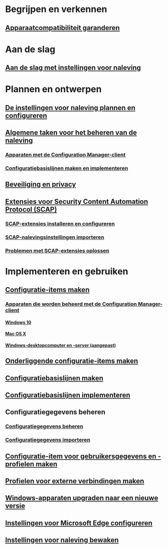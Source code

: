 # Begrijpen en verkennen
## [Apparaatcompatibiliteit garanderen](understand/ensure-device-compliance.md)

# Aan de slag
## [Aan de slag met instellingen voor naleving](get-started/get-started-with-compliance-settings.md)

# Plannen en ontwerpen
## [De instellingen voor naleving plannen en configureren](plan-design/plan-for-and-configure-compliance-settings.md)
## [Algemene taken voor het beheren van de naleving](plan-design/common-tasks-for-managing-compliance.md)
### [Apparaten met de Configuration Manager-client](plan-design/common-tasks-for-managing-compliance-on-devices-with-the-client.md)
### [Configuratiebasislijnen maken en implementeren](plan-design/common-tasks-for-creating-and-deploying-configuration-baselines.md)
## [Beveiliging en privacy](plan-design/security-and-privacy-for-compliance-settings.md)

## [Extensies voor Security Content Automation Protocol (SCAP)](plan-design/scap/about-scap.md)
### [SCAP-extensies installeren en configureren](plan-design/scap/install-configure-scap.md)
### [SCAP-nalevingsinstellingen importeren](plan-design/scap/import-scap-compliance-settings.md)
### [Problemen met SCAP-extensies oplossen](plan-design/scap/troubleshooting-scap.md)

# Implementeren en gebruiken

## [Configuratie-items maken](deploy-use/create-configuration-items.md)
### [Apparaten die worden beheerd met de Configuration Manager-client](deploy-use/configuration-items-for-devices-managed-with-the-client.md)
#### [Windows 10](deploy-use/create-configuration-items-for-windows-10-devices-managed-with-the-client.md)
#### [Mac OS X](deploy-use/create-configuration-items-for-mac-os-x-devices-managed-with-the-client.md)
#### [Windows-desktopcomputer en -server (aangepast)](deploy-use/create-custom-configuration-items-for-windows-desktop-and-server-computers-managed-with-the-client.md)
## [Onderliggende configuratie-items maken](deploy-use/create-child-configuration-items.md)

## [Configuratiebasislijnen maken](deploy-use/create-configuration-baselines.md)
## [Configuratiebasislijnen implementeren](deploy-use/deploy-configuration-baselines.md)

## Configuratiegegevens beheren
### [Configuratiegegevens beheren](deploy-use/management-tasks-for-configuration-data.md)
### [Configuratiegegevens importeren](deploy-use/import-configuration-data.md)

## [Configuratie-item voor gebruikersgegevens en -profielen maken](deploy-use/create-user-data-and-profiles-configuration-items.md)
## [Profielen voor externe verbindingen maken](deploy-use/create-remote-connection-profiles.md)
## [Windows-apparaten upgraden naar een nieuwe versie](deploy-use/upgrade-windows-version.md)
## [Instellingen voor Microsoft Edge configureren](deploy-use/browser-profiles.md)
## [Instellingen voor naleving bewaken](deploy-use/monitor-compliance-settings.md)
